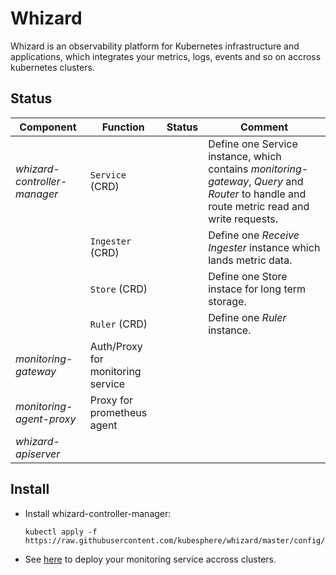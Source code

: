 # Whizard

Whizard is an observability platform for Kubernetes infrastructure and applications, which integrates your metrics, logs, events and so on accross kubernetes clusters.

## Status

| Component | Function | Status | Comment
|--------|-----------|--------|--------|
| *whizard-controller-manager*  | `Service` (CRD) |  | Define one Service instance, which contains *monitoring-gateway*, *Query* and *Router* to handle and route metric read and write requests.
|| `Ingester` (CRD) |  | Define one *Receive Ingester* instance which lands metric data.
|| `Store` (CRD) |  | Define one Store instace for long term storage.
|| `Ruler` (CRD) | | Define one *Ruler* instance.
| *monitoring-gateway* | Auth/Proxy for monitoring service |  |
| *monitoring-agent-proxy* | Proxy for prometheus agent
| *whizard-apiserver* |

## Install

- Install whizard-controller-manager:

    ```shell
    kubectl apply -f https://raw.githubusercontent.com/kubesphere/whizard/master/config/bundle.yaml
    ```

- See [here](./docs/monitoring/examples.md) to deploy your monitoring service accross clusters.
